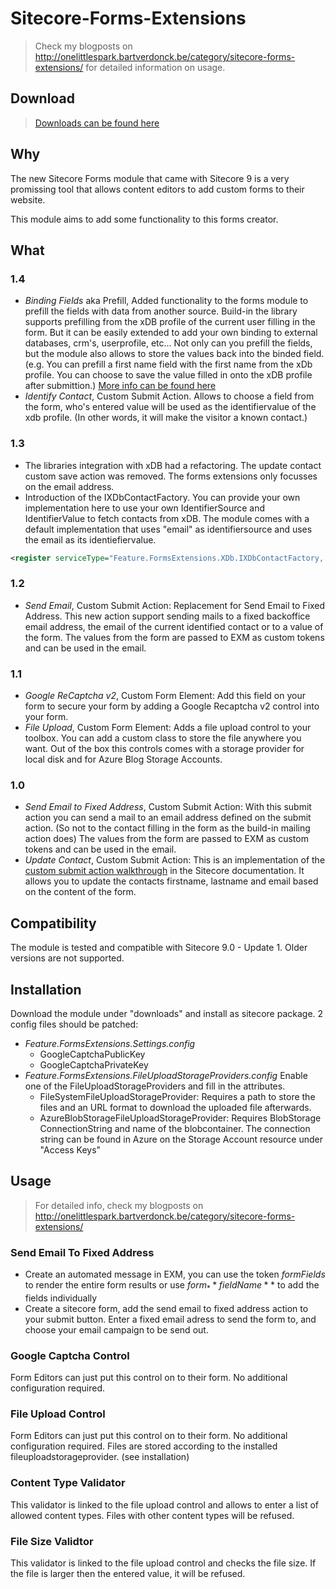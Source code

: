 # Sitecore-Forms-Extensions

> Check my blogposts on http://onelittlespark.bartverdonck.be/category/sitecore-forms-extensions/ for detailed information on usage.

## Download

> [Downloads can be found here](https://github.com/bartverdonck/Sitecore-Forms-Extensions/tree/master/downloads)

## Why
The new Sitecore Forms module that came with Sitecore 9 is a very promissing tool that allows content editors to add custom forms to their website.

This module aims to add some functionality to this forms creator.

## What
### 1.4
- *Binding Fields* aka Prefill, Added functionality to the forms module to prefill the fields with data from another source. Build-in the library supports prefilling from the xDB profile of the current user filling in the form. But it can be easily extended to add your own binding to external databases, crm's, userprofile, etc... Not only can you prefill the fields, but the module also allows to store the values back into the binded field. (e.g. You can prefill a first name field with the first name from the xDb profile. You can choose to save the value filled in onto the xDB profile after submittion.) [More info can be found here](http://onelittlespark.bartverdonck.be/prefill-fields-in-sitecore-forms/)
- *Identify Contact*, Custom Submit Action. Allows to choose a field from the form, who's entered value will be used as the identifiervalue of the xdb profile. (In other words, it will make the visitor a known contact.)

### 1.3
- The libraries integration with xDB had a refactoring. The update contact custom save action was removed. The forms extensions only focusses on the email address.
- Introduction of the IXDbContactFactory. You can provide your own implementation here to use your own IdentifierSource and IdentifierValue to fetch contacts from xDB. The module comes with a default implementation that uses "email" as identifiersource and uses the email as its identiefiervalue.
```xml
<register serviceType="Feature.FormsExtensions.XDb.IXDbContactFactory, Feature.FormsExtensions" implementationType="Feature.FormsExtensions.XDb.FormsExtensionsXDbContactFactory, Feature.FormsExtensions" lifetime="Singleton" /> 
```

### 1.2
- *Send Email*, Custom Submit Action: Replacement for Send Email to Fixed Address. This new action support sending mails to a fixed backoffice email address, the email of the current identified contact or to a value of the form. The values from the form are passed to EXM as custom tokens and can be used in the email.

### 1.1
- *Google ReCaptcha v2*, Custom Form Element: Add this field on your form to secure your form by adding a Google Recaptcha v2 control into your form.
- *File Upload*, Custom Form Element: Adds a file upload control to your toolbox. You can add a custom class to store the file anywhere you want. Out of the box this controls comes with a storage provider for local disk and for Azure Blog Storage Accounts. 

### 1.0
- *Send Email to Fixed Address*, Custom Submit Action: With this submit action you can send a mail to an email address defined on the submit action. (So not to the contact filling in the form as the build-in mailing action does) The values from the form are passed to EXM as custom tokens and can be used in the email.
- *Update Contact*, Custom Submit Action: This is an implementation of the [custom submit action walkthrough](https://doc.sitecore.net/sitecore_experience_platform/digital_marketing/sitecore_forms/setting_up_and_configuring/walkthrough_creating_a_custom_submit_action_that_updates_contact_details) in the Sitecore documentation. It allows you to update the contacts firstname, lastname and email based on the content of the form.

## Compatibility
The module is tested and compatible with Sitecore 9.0 - Update 1. Older versions are not supported.

## Installation
Download the module under "downloads" and install as sitecore package.
2 config files should be patched:
- *Feature.FormsExtensions.Settings.config*
  - GoogleCaptchaPublicKey
  - GoogleCaptchaPrivateKey
- *Feature.FormsExtensions.FileUploadStorageProviders.config* Enable one of the FileUploadStorageProviders and fill in the attributes.
  - FileSystemFileUploadStorageProvider: Requires a path to store the files and an URL format to download the uploaded file afterwards.
  - AzureBlobStorageFileUploadStorageProvider: Requires BlobStorage ConnectionString and name of the blobcontainer. The connection string can be found in Azure on the Storage Account resource under "Access Keys"


## Usage
> For detailed info, check my blogposts on http://onelittlespark.bartverdonck.be/category/sitecore-forms-extensions/

### Send Email To Fixed Address
- Create an automated message in EXM, you can use the token $formFields$ to render the entire form results or use $form_**fieldName**$ to add the fields individually
- Create a sitecore form, add the send email to fixed address action to your submit button. Enter a fixed email adress to send the form to, and choose your email campaign to be send out.

### Google Captcha Control
Form Editors can just put this control on to their form. No additional configuration required.

### File Upload Control
Form Editors can just put this control on to their form. No additional configuration required. Files are stored according to the installed fileuploadstorageprovider. (see installation)

### Content Type Validator
This validator is linked to the file upload control and allows to enter a list of allowed content types. Files with other content types will be refused.

### File Size Validtor
This validator is linked to the file upload control and checks the file size. If the file is larger then the entered value, it will be refused.
